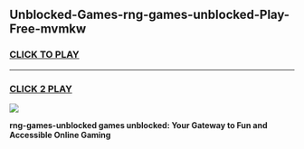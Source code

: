 
## Unblocked-Games-rng-games-unblocked-Play-Free-mvmkw
<h3>
<a href="https://premium76.site?title=rng-games-unblocked&ref=22A">CLICK TO PLAY</a></h3>
<hr>

<h3>
<a href="https://premium76.site?title=rng-games-unblocked&ref=22A">CLICK 2 PLAY</a>
  
</h3>

<a href="https://premium76.site?title=rng-games-unblocked&ref=22A"><img src="https://clearcache.store/games.png"></a>


**rng-games-unblocked games unblocked: Your Gateway to Fun and Accessible Online Gaming**
